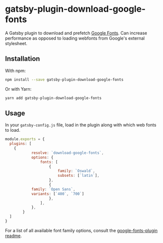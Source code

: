 # gatsby-plugin-download-google-fonts

A Gatsby plugin to download and prefetch [Google Fonts](https://fonts.google.com/). Can increase performance as opposed to loading webfonts from Google's external stylesheet.

## Installation

With npm:

```bash
npm install --save gatsby-plugin-download-google-fonts
```

Or with Yarn:

```bash
yarn add gatsby-plugin-download-google-fonts
```

## Usage

In your `gatsby-config.js` file, load in the plugin along with which web fonts to load.

```javascript
module.exports = {
  plugins: [
    {
			resolve: `download-google-fonts`,
			options: {
				fonts: [
					{
						family: `Oswald`,
						subsets: [`latin`],
					},
					{
            family: `Open Sans`,
            variants: [`400`, `700`]
					},
				],
			},
		}
  ]
}
```

For a list of all available font family options, consult the [google-fonts-plugin readme](https://github.com/SirPole/google-fonts-plugin).